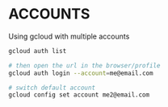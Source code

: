 # ACCOUNTS

Using gcloud with multiple accounts

```sh
gcloud auth list

# then open the url in the browser/profile 
gcloud auth login --account=me@email.com

# switch default account
gcloud config set account me2@email.com
```

